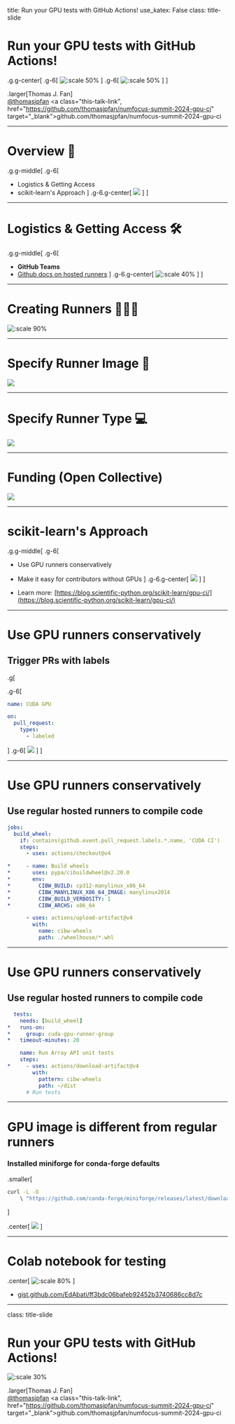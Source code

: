 title: Run your GPU tests with GitHub Actions!
use_katex: False
class: title-slide

# Run your GPU tests with GitHub Actions!

.g.g-center[
.g-6[
![:scale 50%](images/github.png)
]
.g-6[
![:scale 50%](images/gpu.png)
]
]

.larger[Thomas J. Fan]<br>
<a href="https://www.github.com/thomasjpfan" target="_blank" class="title-link"><span class="icon icon-github right-margin"></span>@thomasjpfan</a>
<a class="this-talk-link", href="https://github.com/thomasjpfan/numfocus-summit-2024-gpu-ci" target="_blank">github.com/thomasjpfan/numfocus-summit-2024-gpu-ci</a>

---

# Overview 📖

.g.g-middle[
.g-6[
- Logistics & Getting Access
- scikit-learn's Approach
]
.g-6.g-center[
![](images/scikit-learn-logo-notext.png)
]
]

---

# Logistics & Getting Access 🛠️

.g.g-middle[
.g-6[
- **GitHub Teams**
- [Github docs on hosted runners](https://docs.github.com/en/actions/using-github-hosted-runners/using-larger-runners/about-larger-runners)
]
.g-6.g-center[
![:scale 40%](images/github.png)
]
]

---

# Creating Runners 🏃‍♀️‍➡️

![:scale 90%](images/create-runner.jpg)

---

# Specify Runner Image 🐳

![](images/gpu-runner.jpg)

---

# Specify Runner Type 💻

![](images/gpu-source.jpg)

---

# Funding (Open Collective)

![](images/open-collective.jpg)

---

# scikit-learn's Approach

.g.g-middle[
.g-6[
- Use GPU runners conservatively
- Make it easy for contributors without GPUs
]
.g-6.g-center[
![](images/scikit-learn-logo-notext.png)
]
]

- Learn more: [https://blog.scientific-python.org/scikit-learn/gpu-ci/](https://blog.scientific-python.org/scikit-learn/gpu-ci/)

---


# Use GPU runners conservatively
## Trigger PRs with labels

.g[

.g-6[
```yaml
name: CUDA GPU

on:
  pull_request:
    types:
      - labeled
```
]
.g-6[
![](images/gpu-label.jpg)
]
]

---

# Use GPU runners conservatively
## Use regular hosted runners to compile code

```yaml
jobs:
  build_wheel:
    if: contains(github.event.pull_request.labels.*.name, 'CUDA CI')
    steps:
      - uses: actions/checkout@v4

*     - name: Build wheels
*       uses: pypa/cibuildwheel@v2.20.0
*       env:
*         CIBW_BUILD: cp312-manylinux_x86_64
*         CIBW_MANYLINUX_X86_64_IMAGE: manylinux2014
*         CIBW_BUILD_VERBOSITY: 1
*         CIBW_ARCHS: x86_64

      - uses: actions/upload-artifact@v4
        with:
          name: cibw-wheels
          path: ./wheelhouse/*.whl
```

---

# Use GPU runners conservatively
## Use regular hosted runners to compile code

```yaml
  tests:
    needs: [build_wheel]
*   runs-on:
*     group: cuda-gpu-runner-group
*   timeout-minutes: 20

    name: Run Array API unit tests
    steps:
*     - uses: actions/download-artifact@v4
        with:
          pattern: cibw-wheels
          path: ~/dist
      # Run tests
```

---

# GPU image is different from regular runners

### Installed miniforge for conda-forge defaults

.smaller[
```bash
curl -L -O
    \ "https://github.com/conda-forge/miniforge/releases/latest/download/Miniforge3-$(uname)-$(uname -m).sh"
```
]

.center[
![](images/conda-forge-square.png)
]

---

# Colab notebook for testing

.center[
![:scale 80%](images/colab.jpg)
]

- [gist.github.com/EdAbati/ff3bdc06bafeb92452b3740686cc8d7c](https://gist.github.com/EdAbati/ff3bdc06bafeb92452b3740686cc8d7c)

---

class: title-slide

# Run your GPU tests with GitHub Actions!

![:scale 30%](images/qr.png)

.larger[Thomas J. Fan]<br>
<a href="https://www.github.com/thomasjpfan" target="_blank" class="title-link"><span class="icon icon-github right-margin"></span>@thomasjpfan</a>
<a class="this-talk-link", href="https://github.com/thomasjpfan/numfocus-summit-2024-gpu-ci" target="_blank">github.com/thomasjpfan/numfocus-summit-2024-gpu-ci</a>

